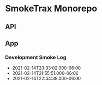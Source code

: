 # SmokeTrax Monorepo

## API

## App

### Development Smoke Log
- 2021-02-14T20:33:02.000-06:00
- 2021-02-14T21:55:51.000-06:00
- 2021-02-14T22:44:38.000-06:00
